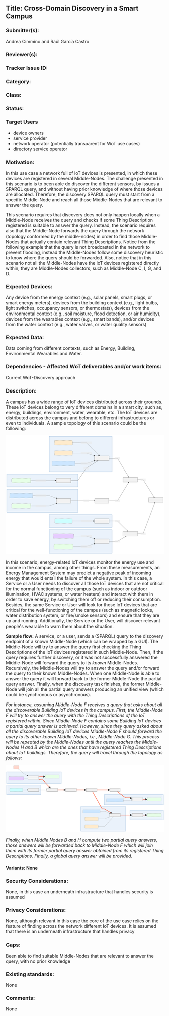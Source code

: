 
## Title: Cross-Domain Discovery in a Smart Campus

### Submitter(s): 
Andrea Cimmino and Raúl García Castro

### Reviewer(s):

### Tracker Issue ID:

### Category:

### Class:

### Status:

### Target Users

-   device owners
-   service provider
-   network operator (potentially transparent for WoT use cases)
-   directory service operator

### Motivation:

In this use case a network full of IoT devices is presented, in which these  devices are registered in several Middle-Nodes. The challenge presented in this scenario is to been able do discover the different sensors, by issues a SPARQL query, and without having prior knowledge of where those devices are allocated. Therefore, the discovery SPARQL query must start from a specific Middle-Node and reach all those Middle-Nodes that are relevant to answer the query.

This scenario requires that discovery does not only happen locally when a Middle-Node receives the query and checks if some Thing Description registered is suitable to answer the query. Instead, the scenario requires also that the Middle-Node forwards the query through the network (topology conformed by the middle-nodes) in order to find those Middle-Nodes that actually contain relevant Thing Descriptions. Notice from the following example that the query is not broadcasted in the network to prevent flooding, instead the Middle-Nodes follow some discovery heuristic to know where the query should be forwarded. Also, notice that in this scenario not all the Middle-Nodes have the IoT devices registered directly within, they are Middle-Nodes collectors, such as Middle-Node C, I, G, and D.

### Expected Devices:

Any device from the energy context (e.g., solar panels, smart plugs,  or smart energy meters), devices from the building context (e.g., light bulbs, light switches, occupancy sensors, or thermostats), devices from the environmental context (e.g., soil moisture, flood detection, or air humidity), devices from the wearables context (e.g., smart bands), and/or devices from the water context (e.g., water valves, or water quality sensors)

### Expected Data:

Data coming from different contexts, such as Energy, Building, Environmental Wearables and Water.

### Dependencies - Affected WoT deliverables and/or work items:

Current WoT-Discovery approach

###  Description: 
A campus has a wide range of IoT devices distributed across their grounds. These IoT devices belong to very different domains in a smart city, such as, energy, buildings, environment, water, wearable, etc. The IoT devices are distributed across the campus and belong to different infrastructures or even to individuals. A sample topology of this scenario could be the following:

  

![Topology](images/smart-campus-topology.svg)

  

In this scenario, energy-related IoT devices monitor the energy use and income in the campus, among other things. From these measurements, an Energy Management System may predict a negative peak of incoming energy that would entail the failure of the whole system. In this case, a Service or a User needs to discover all those IoT devices that are not critical for the normal functioning of the campus (such as indoor or outdoor illumination, HVAC systems, or water heaters) and interact with them in order to save energy, by switching them off or reducing their consumption. Besides, the same Service or User will look for those IoT devices that are critical for the well-functioning of the campus (such as magnetic locks, water distribution system, or fire/smoke sensors) and ensure that they are up and running. Additionally, the Service or the User, will discover relevant people's wearable to warn them about the situation.

**Sample flow:** A service, or a user, sends a (SPARQL) query to the discovery endpoint of a known Middle-Node (which can be wrapped by a GUI). The Middle-Node will try to answer the query first checking the Thing Descriptions of the IoT devices registered in such Middle-Node. Then, if the query requires further discovery, or it was not successfully answered the Middle-Node will forward the query to its *known* Middle-Nodes. Recursively, the Middle-Nodes will try to answer the query and/or forward the query to their known Middle-Nodes. When one Middle-Node is able to answer the query it will forward back to the former Middle-Node the partial query answer. Finally, when the discovery task finishes, the former Middle-Node will join all the partial query answers producing an unified view (which could be synchronous or asynchronous).

 
*For instance, assuming Middle-Node F receives a query that asks about all the discoverable Building IoT devices in the campus. First, the Middle-Node F will try to answer the query with the Thing Descriptions of the IoT registered within. Since Middle-Node F contains some Building IoT devices a partial query answer is achieved. However, since they query asked about all the discoverable Building IoT devices Middle-Node F should forward the query to its other known Middle-Nodes, i.e., Middle-Node G. This process will be repeated by the Middle-Nodes until the query reaches the Middle-Nodes H and B which are the ones that have registered Thing Descriptions about IoT buildings. Therefore, the query will travel through the topology as follows:*

  

![Sample](images/smart-campus-sample.svg)

  

*Finally, when Middle Nodes B and H compute two partial query answers, those answers will be forwarded back to Middle-Node F which will join them with its former partial query answer obtained from its registered Thing Descriptions. Finally, a global query answer will be provided.*



#### Variants: None

### Security Considerations: 
None, in this case an underneath infrastructure that handles security is assumed


### Privacy Considerations:
None, although relevant in this case the core of the use case relies on the feature of finding across the network different IoT devices. It is assumed that there is an  underneath infrastructure that handles privacy

### Gaps:

Been able to find suitable Middle-Nodes that are relevant to answer the query, with no prior knowledge 

### Existing standards:
None
### Comments:
None
